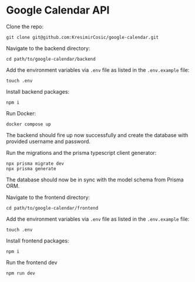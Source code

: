 # Google Calendar API

Clone the repo:

```
git clone git@github.com:KresimirCosic/google-calendar.git
```

Navigate to the backend directory:

```
cd path/to/google-calendar/backend
```

Add the environment variables via `.env` file as listed in the `.env.example` file:

```
touch .env
```

Install backend packages:

```
npm i
```

Run Docker:

```
docker compose up
```

The backend should fire up now successfully and create the database with provided username and password.

Run the migrations and the prisma typescript client generator:

```
npx prisma migrate dev
npx prisma generate
```

The database should now be in sync with the model schema from Prisma ORM.

Navigate to the frontend directory:

```
cd path/to/google-calendar/frontend
```

Add the environment variables via `.env` file as listed in the `.env.example` file:

```
touch .env
```

Install frontend packages:

```
npm i
```

Run the frontend dev

```
npm run dev
```
